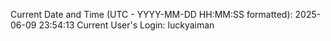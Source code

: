Current Date and Time (UTC - YYYY-MM-DD HH:MM:SS formatted): 2025-06-09 23:54:13
Current User's Login: luckyaiman
